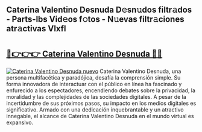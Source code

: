 ## Caterina Valentino Desnuda D𝚎sn𝚞dos filtr𝚊dos - Parts-lbs Vid𝚎os f𝚘tos - N𝚞evas filtr𝚊ciones atr𝚊ctivas VIxfl

# <h2><a href="http://mb1dkb.tromn.icu/?c=Caterina+Valentino+Desnuda">🔗👉👉👉 Caterina Valentino Desnuda 🔗🔗</a></h2>

[![Caterina Valentino Desnuda nuevo](https://i.imgur.com/pEAQMta.gif)](http://mb1dkb.tromn.icu/?c=Caterina+Valentino+Desnuda)
Caterina Valentino Desnuda, una persona multifacética y paradójica, desafía la comprensión simple. Su forma innovadora de interactuar con el público en línea ha fascinado y enfurecido a los espectadores, encendiendo debates sobre la privacidad, la moralidad y las complejidades de las sociedades digitales. A pesar de la incertidumbre de sus próximos pasos, su impacto en los medios digitales es significativo. Armado con una dedicación inquebrantable y un atractivo innegable, el alcance de Caterina Valentino Desnuda en el mundo virtual es expansivo.
